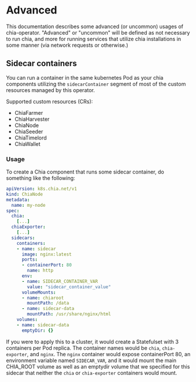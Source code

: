 # Advanced

This documentation describes some advanced (or uncommon) usages of chia-operator. "Advanced" or "uncommon" will be defined as not necessary to run chia, and more for running services that utilize chia installations in some manner (via network requests or otherwise.)

## Sidecar containers

You can run a container in the same kubernetes Pod as your chia components utilizing the `sidecarContainer` segment of most of the custom resources managed by this operator.

Supported custom resources (CRs):

- ChiaFarmer
- ChiaHarvester
- ChiaNode
- ChiaSeeder
- ChiaTimelord
- ChiaWallet

### Usage

To create a Chia component that runs some sidecar container, do something like the following:

```yaml
apiVersion: k8s.chia.net/v1
kind: ChiaNode
metadata:
  name: my-node
spec:
  chia:
    [...]
  chiaExporter:
    [...]
  sidecars:
    containers:
    - name: sidecar
      image: nginx:latest
      ports:
      - containerPort: 80
        name: http
      env:
      - name: SIDECAR_CONTAINER_VAR
        value: "sidecar_container_value"
      volumeMounts:
      - name: chiaroot
        mountPath: /data
      - name: sidecar-data
        mountPath: /usr/share/nginx/html
    volumes:
    - name: sidecar-data
      emptyDir: {}
```

If you were to apply this to a cluster, it would create a Statefulset with 3 containers per Pod replica. The container names would be `chia`, `chia-exporter`, and `nginx`. The `nginx` container would expose containerPort 80, an environment variable named `SIDECAR_VAR`, and it would mount the main CHIA_ROOT volume as well as an emptydir volume that we specified for this sidecar that neither the `chia` or `chia-exporter` containers would mount.
